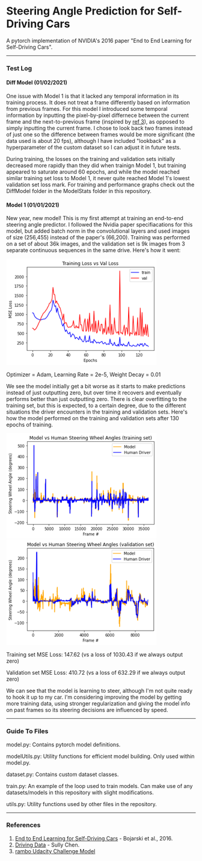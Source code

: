 # Steering Angle Prediction for Self-Driving Cars

A pytorch implementation of NVIDIA's 2016 paper "End to End Learning for Self-Driving Cars".

---

### Test Log

#### Diff Model (01/02/2021)

One issue with Model 1 is that it lacked any temporal information in its training process. It does not treat a frame differently based on information from previous frames. For this model I introduced some temporal information by inputting the pixel-by-pixel differnece between the current frame and the next-to-previous frame (inspired by [ref 3](https://github.com/udacity/self-driving-car/tree/master/steering-models/community-models/rambo)), as opposed to simply inputting the current frame. I chose to look back two frames instead of just one so the difference between frames would be more significant (the data used is about 20 fps), although I have included "lookback" as a hyperparameter of the custom dataset so I can adjust it in future tests. 

During training, the losses on the training and validation sets initially decreased more rapidly than they did when trainign Model 1, but training appeared to saturate around 60 epochs, and while the model reached similar training set loss to Model 1, it never quite reached Model 1's lowest validation set loss mark. For training and performance graphs check out the DiffModel folder in the ModelStats folder in this repository.

#### Model 1 (01/01/2021)

New year, new model! This is my first attempt at training an end-to-end steering angle predictor. I followed the Nvidia paper specifiacations for this model, 
but added batch norm in the convolutional layers and used images of size (256,455) instead of the paper's (66,200). Training was performed on a set of about 36k images, and the validation set is 9k images from 3 separate continuous sequences in the same drive.  Here's how it went:

<img src="https://github.com/whwiese/SteeringAnglePrediction/blob/master/ModelStats/Model1/130e.png" alt="gen" width="400"/>

Optimizer = Adam, Learning Rate = 2e-5, Weight Decay = 0.01

We see the model initially get a bit worse as it starts to make predictions instead of just outputting zero, but over time it recovers and eventually performs better than just outputting zero. There is clear overfitting to the training set, but this is expected, to a certain degree, due to the different situations the driver encounters in the training and validation sets. Here's how the model performed on the training and validation sets after 130 epochs of training.

<img src="https://github.com/whwiese/SteeringAnglePrediction/blob/master/ModelStats/Model1/TrainingSet.png" alt="gen" width="400"/> <img src="https://github.com/whwiese/SteeringAnglePrediction/blob/master/ModelStats/Model1/ValidationSet.png" alt="gen" width="400"/>

Training set MSE Loss: 147.62 (vs a loss of 1030.43 if we always output zero)

Validation set MSE Loss: 410.72 (vs a loss of 632.29 if we always output zero)

We can see that the model is learning to steer, although I'm not quite ready to hook it up to my car. I'm considering improving the model by getting more training data, using stronger regularization and giving the model info on past frames so its steering decisions are influenced by speed.

---

### Guide To Files

model.py: Contains pytorch model definitions.

modelUtils.py: Utility functions for efficient model building. Only used within model.py.

dataset.py: Contains custom dataset classes.

train.py: An example of the loop used to train models. Can make use of any datasets/models in this repository with slight modifications.

utils.py: Utility functions used by other files in the repository.

---

### References

1. [End to End Learning for Self-Driving Cars](https://arxiv.org/abs/1604.07316) - Bojarski et al., 2016.
2. [Driving Data](https://github.com/SullyChen/driving-datasets) - Sully Chen.
3. [rambo Udacity Challenge Model](https://github.com/udacity/self-driving-car/tree/master/steering-models/community-models/rambo)

